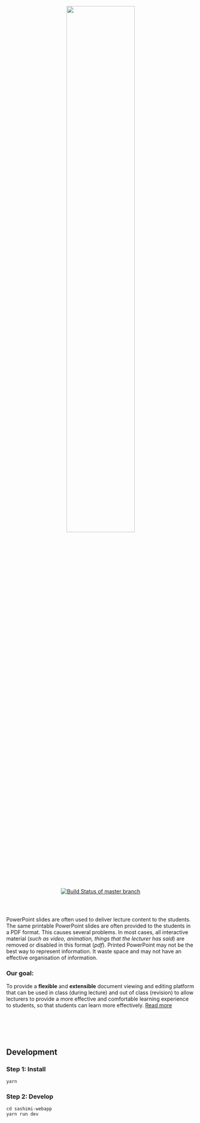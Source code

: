 <p align="center">
  <a href="https://sashimi-note.herokuapp.com">
    <img width="60%" src="https://rawgit.com/wiki/nus-mtp/lecture-note-2.0/media/Misc/sashimi-note-logo-github.svg">
  </a>
</p>

<p align="center">
  <a href="https://travis-ci.org/nus-mtp/sashimi-note">
    <img src="https://travis-ci.org/nus-mtp/sashimi-note.svg?branch=master" title="Build Status of master branch">
  </a>
</p>

<img height="30"></img>

PowerPoint slides are often used to deliver lecture content to the students. The same printable PowerPoint slides are often provided to the students in a PDF format. This causes several problems. In most cases, all interactive material (*such as video, animation, things that the lecturer has said*) are removed or disabled in this format (*pdf*). Printed PowerPoint may not be the best way to represent information. It waste space and may not have an effective organisation of information.


### Our goal:
To provide a **flexible** and **extensible** document viewing and editing platform that can be used in class (during lecture) and out of class (revision) to allow lecturers to provide a more effective and comfortable learning experience to students, so that students can learn more effectively.
[Read more](https://github.com/nus-mtp/sashimi-note/wiki/1.-Introduction)

<img height="60"></img>

## Development

### Step 1: Install
```
yarn
```

### Step 2: Develop
```
cd sashimi-webapp
yarn run dev
```
